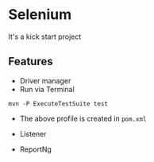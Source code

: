 # Selenium

It's a kick start project

## Features

* Driver manager
* Run via Terminal

```
mvn -P ExecuteTestSuite test
```
* The above profile is created in `pom.xml`

* Listener

* ReportNg

